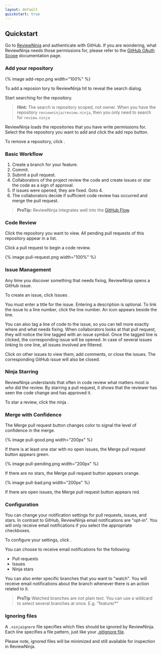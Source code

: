 ```yaml
---
layout: default
quickstart: true
---
```


## Quickstart

Go to <a href="http://review.ninja/auth/github" target="_blank">ReviewNinja</a>
and authenticate with GitHub. If you are wondering, what ReviewNinja needs
those permissions for, please refer to the [GitHub OAuth Scope](/scopes)
documentation page.

### Add your repository

{% image add-repo.png width="100%" %}

To add a reposion tory to ReviewNinja hit <i class="fa fa-plus-circle"></i> to
reveal the search dialog.

Start searching for the repository.

> **Hint:** The search is repository scoped, not owner. When you have the
> repository `reviewninja/review.ninja`, then you only need to search for
> `review.ninja`

ReviewNinja loads the repositories that you have write permissions for. Select
the the repository you want to add and click the add repo button.

To remove a repository, click <i class="fa fa-times"></i>.

### Basic Workflow

  1. Create a branch for your feature.
  2. Commit.
  3. Submit a pull request.
  4. Collaborators of the project review the code and create issues or star the
     code as a sign of approval.
  5. If issues were opened, they are fixed. Goto 4.
  6. The collaborators decide if sufficient code review has occurred and merge
     the pull request.

> **ProTip:** ReviewNinja integrates well into the [GitHub
> Flow](https://guides.github.com/introduction/flow/index.html).

### Code Review

Click the repository you want to view. All pending pull requests of this
repository appear in a list.  

Click a pull request to begin a code review.

{% image pull-request.png width="100%" %}

### Issue Management

Any time you discover something that needs fixing, ReviewNinja opens a GitHub
issue. 

To create an issue, click Issues <i class="fa fa-plus"></i>.

You must enter a title for the issue. Entering a description is optional. To
link the issue to a line number, click the line number. An icon <span
class="octicon octicon-issue-opened text-warning"></span> appears beside the
line.

You can also tag a line of code to the issue, so you can tell more exactly
where and what needs fixing. When collaborators looks at that pull request,
they will notice the line tagged with an issue symbol. Once the tagged line
is clicked, the corresponding issue will be opened. In case of several issues
linking to one line, all issues involved are filtered.

Click on other issues to view them, add comments, or close the issues. The
corresponding GitHub issue will also be closed.  

### Ninja Starring

ReviewNinja understands that often in code review what matters most is *who*
did the review. By starring a pull request, it shows that the reviewer has seen
the code change and has approved it.

To star a review, click the ninja <i class="fa fa-star ng-scope"></i>.

### Merge with Confidence

The Merge pull request button changes color to signal the level of confidence
in the merge.

{% image pull-good.png width="200px" %}

If there is at least one star with no open issues, the Merge pull request
button appears green.  

{% image pull-pending.png width="200px"  %}

If there are no stars, the Merge pull request button appears orange.  

{% image pull-bad.png width="200px"  %}

If there are open issues, the Merge pull request button appears red.


### Configuration

You can change your notification settings for pull requests, issues, and stars.
In contrast to GitHub, ReviewNinja email notifications are "opt-in".  You will
only receive email notifications if you select the appropriate checkboxes. 

To configure your settings, click <i class="fa fa-cog"></i>.

You can choose to receive email notifications for the following:

  * Pull requests
  * Issues
  * Ninja stars

You can also enter specific branches that you want to "watch".  You will
receive email notifications about the branch whenever there is an action
related to it.

> **ProTip** Watched branches are not plain text. You can use a wildcard
> to select several branches at once. E.g. "feature/\*"


### Ignoring files

A ``.ninjaignore`` file specifies which files should be ignored by ReviewNinja.
Each line specifies a file pattern, just like your 
[.gitignore file](http://git-scm.com/docs/gitignore).

Please note, ignored files will be minimized and still available for inspection
in ReviewNinja.
